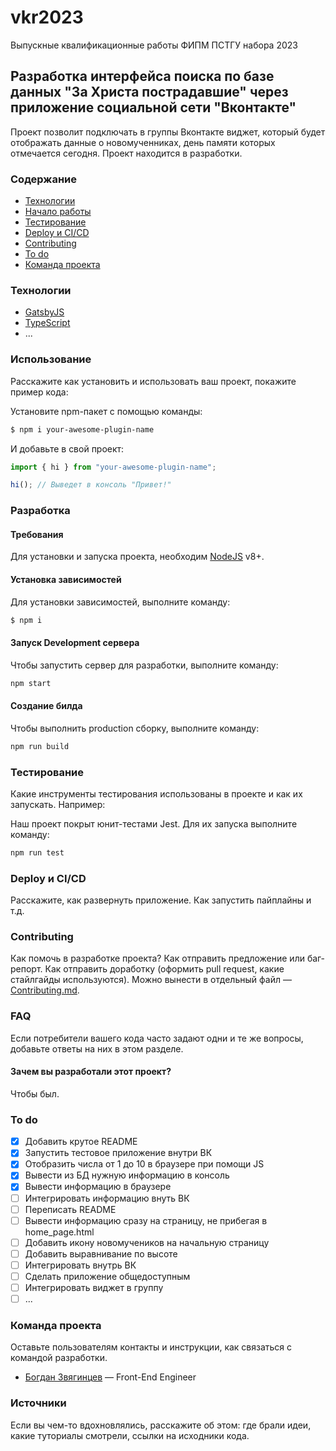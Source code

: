 # vkr2023
Выпускные квалификационные работы ФИПМ ПСТГУ набора 2023
## Разработка интерфейса поиска по базе данных "За Христа пострадавшие" через приложение социальной сети "Вконтакте"
Проект позволит подключать в группы Вконтакте виджет, который будет отображать данные о новомученниках, день памяти которых отмечается сегодня.
Проект находится в разработки. 

### Содержание
- [Технологии](#технологии)
- [Начало работы](#начало-работы)
- [Тестирование](#тестирование)
- [Deploy и CI/CD](#deploy-и-ci/cd)
- [Contributing](#contributing)
- [To do](#to-do)
- [Команда проекта](#команда-проекта)

### Технологии
- [GatsbyJS](https://www.gatsbyjs.com/)
- [TypeScript](https://www.typescriptlang.org/)
- ...

### Использование
Расскажите как установить и использовать ваш проект, покажите пример кода:

Установите npm-пакет с помощью команды:
```sh
$ npm i your-awesome-plugin-name
```

И добавьте в свой проект:
```typescript
import { hi } from "your-awesome-plugin-name";

hi(); // Выведет в консоль "Привет!"
```

### Разработка

#### Требования
Для установки и запуска проекта, необходим [NodeJS](https://nodejs.org/) v8+.

#### Установка зависимостей
Для установки зависимостей, выполните команду:
```sh
$ npm i
```

#### Запуск Development сервера
Чтобы запустить сервер для разработки, выполните команду:
```sh
npm start
```

#### Создание билда
Чтобы выполнить production сборку, выполните команду: 
```sh
npm run build
```

### Тестирование
Какие инструменты тестирования использованы в проекте и как их запускать. Например:

Наш проект покрыт юнит-тестами Jest. Для их запуска выполните команду:
```sh
npm run test
```

### Deploy и CI/CD
Расскажите, как развернуть приложение. Как запустить пайплайны и т.д.

### Contributing
Как помочь в разработке проекта? Как отправить предложение или баг-репорт. Как отправить доработку (оформить pull request, какие стайлгайды используются). Можно вынести в отдельный файл — [Contributing.md](./CONTRIBUTING.md).

### FAQ 
Если потребители вашего кода часто задают одни и те же вопросы, добавьте ответы на них в этом разделе.

#### Зачем вы разработали этот проект?
Чтобы был.

### To do
- [x] Добавить крутое README
- [x] Запустить тестовое приложение внутри ВК
- [x] Отобразить числа от 1 до 10 в браузере при помощи JS
- [x] Вывести из БД нужную информацию в консоль
- [x] Вывести информацию в браузере
- [ ] Интегрировать информацию внуть ВК
- [ ] Переписать README
- [ ] Вывести информацию сразу на страницу, не прибегая в home_page.html
- [ ] Добавить икону новомучеников на начальную страницу
- [ ] Добавить выравнивание по высоте
- [ ] Интегрировать внутрь ВК
- [ ] Сделать приложение общедоступным
- [ ] Интегрировать виджет в группу
- [ ] ...

### Команда проекта
Оставьте пользователям контакты и инструкции, как связаться с командой разработки.

- [Богдан Звягинцев](tg://resolve?domain=bzvyagintsev) — Front-End Engineer

### Источники
Если вы чем-то вдохновлялись, расскажите об этом: где брали идеи, какие туториалы смотрели, ссылки на исходники кода. 
